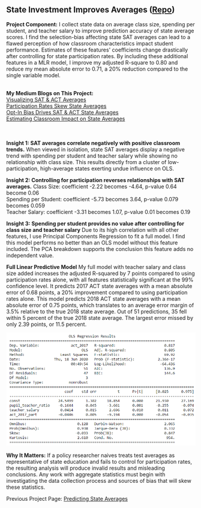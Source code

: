 ## State Investment Improves Averages ([Repo](https://github.com/JamesDargan/ACT-SAT))

**Project Component:** I collect state data on average class size, spending per student, and teacher salary to improve prediction accuracy of state average scores. I find the selection-bias affecting state SAT averages can lead to a flawed perception of how classroom characteristics impact student performance. Estimates of these features' coefficients change drastically after controlling for state participation rates. By including these additional features in a MLR model, I improve my adjusted R-square to 0.80 and reduce my mean absolute error to 0.71, a 20% reduction compared to the single variable model.
<br><br>

**My Medium Blogs on This Project:**<br>
[Visualizing SAT & ACT Averages](https://medium.com/@james.dargan/visualizing-sat-act-averages-2a4759f9684)<br>
[Participation Rates Skew State Averages](https://medium.com/@james.dargan/participation-skews-state-averages-f68969371a01)<br>
[Opt-In Bias Drives SAT & ACT State Averages](https://medium.com/@james.dargan/self-selection-drives-state-averages-8e5b53be0c17)<br>
[Estimating Classroom Impact on State Averages](https://medium.com/@james.dargan/estimating-classroom-impact-on-sat-act-state-averages-b91891cae252)<br>
<br><br>


**Insight 1: SAT averages correlate negatively with positive classroom trends.**
When viewed in isolation, state SAT averages display a negative trend with spending per student and teacher salary while showing no relationship with class size. This results directly from a cluster of low-participation, high-average states exerting undue influence on OLS.


**Insight 2: Controlling for participation reverses relationships with SAT averages.**
Class Size: coefficient -2.22 becomes -4.64, p-value 0.64 become 0.06<br>
Spending per Student: coefficient -5.73 becomes 3.64, p-value 0.079 becomes 0.059<br>
Teacher Salary: coefficient -3.31 becomes 1.07, p-value 0.01 becomes 0.19


**Insight 3: Spending per student provides no value after controlling for class size and teacher salary**
Due to its high correlation with all other features, I use Principal Components Regression to fit a full model. I find this model performs no better than an OLS model without this feature included. The PCA breakdown supports the conclusion this feature adds no independent value.


**Full Linear Predictive Model**
My full model with teacher salary and class size added increases the adjusted R-squared by 7 points compared to using participation rates alone, with all features statistically significant at the 99% confidence level. It predicts 2017 ACT state averages with a mean absolute error of 0.68 points, a 20% improvement compared to using participation rates alone. This model predicts 2018 ACT state averages with a mean absolute error of 0.75 points, which translates to an average error margin of 3.5% relative to the true 2018 state average. Out of 51 predictions, 35 fell within 5 percent of the true 2018 state average. The largest error missed by only 2.39 points, or 11.5 percent.

<img src="assets/ACT_2017_Full_Model.png?raw=true"/>

**Why It Matters:** If a policy researcher naives treats test averages as representative of state education and fails to control for participation rates, the resulting analysis will produce invalid results and misleading conclusions. Any work with aggregate statistics must begin with investigating the data collection process and sources of bias that will skew these statistics.


Previous Project Page: [Predicting State Averages](./02_participation.md)<br>
